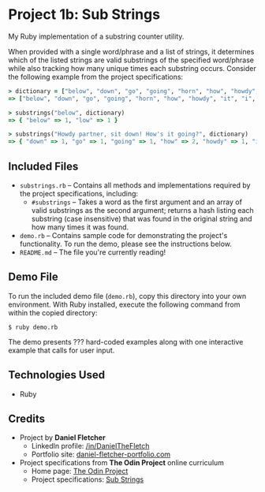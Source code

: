 # Project 1b: Sub Strings

My Ruby implementation of a substring counter utility.

When provided with a single word/phrase and a list of strings, it determines which of the listed strings are valid substrings of the specified word/phrase while also tracking how many unique times each substring occurs. Consider the following example from the project specifications:

```rb
> dictionary = ["below", "down", "go", "going", "horn", "how", "howdy", "it", "i", "low", "own", "part", "partner", "sit"]
=> ["below", "down", "go", "going", "horn", "how", "howdy", "it", "i", "low", "own", "part", "partner", "sit"]

> substrings("below", dictionary)
=> { "below" => 1, "low" => 1 }

> substrings("Howdy partner, sit down! How's it going?", dictionary)
=> { "down" => 1, "go" => 1, "going" => 1, "how" => 2, "howdy" => 1, "it" => 2, "i" => 3, "own" => 1, "part" => 1, "partner" => 1, "sit" => 1 }
```

## Included Files

- `substrings.rb` &ndash; Contains all methods and implementations required by the project specifications, including:
    - `#substrings` &ndash; Takes a word as the first argument and an array of valid substrings as the second argument; returns a hash listing each substring (case insensitive) that was found in the original string and how many times it was found.
- `demo.rb` &ndash; Contains sample code for demonstrating the project's functionality.
To run the demo, please see the instructions below.
- `README.md` &ndash; The file you're currently reading!

## Demo File

To run the included demo file (`demo.rb`), copy this directory into your own environment. With Ruby installed, execute the following command from within the copied directory:

```
$ ruby demo.rb
```

The demo presents ??? hard-coded examples along with one interactive example that calls for user input.

## Technologies Used

- Ruby

## Credits

- Project by **Daniel Fletcher**
    - LinkedIn profile: [/in/DanielTheFletch](https://www.linkedin.com/in/danielthefletch)
    - Portfolio site: [daniel-fletcher-portfolio.com](https://www.daniel-fletcher-portfolio.com)
- Project specifications from **The Odin Project** online curriculum
    - Home page: [The Odin Project](https://www.theodinproject.com/)
    - Project specifications: [Sub Strings](https://www.theodinproject.com/lessons/ruby-sub-strings)